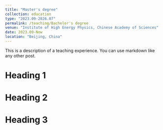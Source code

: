 ```yaml
---
title: "Master's degree"
collection: education
type: "2023.09-2026.07"
permalink: /teaching/Bachelor's degree
venue: "Institute of High Energy Physics, Chinese Academy of Sciences"
date: 2023.09-Now
location: "Beijing, China"
---
```


This is a description of a teaching experience. You can use markdown like any other post.

Heading 1
======

Heading 2
======

Heading 3
======

